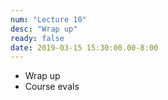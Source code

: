 ```yaml
---
num: "Lecture 10"
desc: "Wrap up"
ready: false
date: 2019-03-15 15:30:00.00-8:00
---
```


* Wrap up
* Course evals